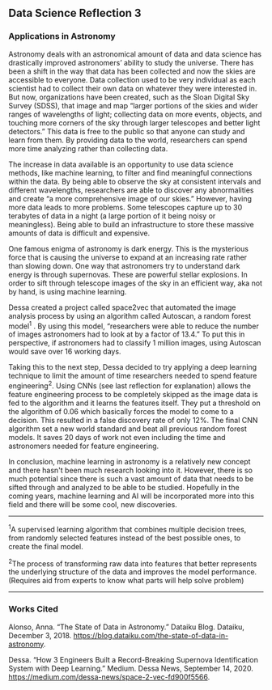## Data Science Reflection 3
### Applications in Astronomy

Astronomy deals with an astronomical amount of data and data science has drastically improved astronomers’ ability to study the universe. There has been a shift in the way that data has been collected and now the skies are accessible to everyone. Data collection used to be very individual as each scientist had to collect their own data on whatever they were interested in. But now, organizations have been created, such as the Sloan Digital Sky Survey (SDSS), that image and map “larger portions of the skies and wider ranges of wavelengths of light; collecting data on more events, objects, and touching more corners of the sky through larger telescopes and better light detectors.” This data is free to the public so that anyone can study and learn from them. By providing data to the world, researchers can spend more time analyzing rather than collecting data. 

The increase in data available is an opportunity to use data science methods, like machine learning, to filter and find meaningful connections within the data. By being able to observe the sky at consistent intervals and different wavelengths, researchers are able to discover any abnormalities and create “a more comprehensive image of our skies.” However, having more data leads to more problems. Some telescopes capture up to 30 terabytes of data in a night (a large portion of it being noisy or meaningless). Being able to build an infrastructure to store these massive amounts of data is difficult and expensive.

One famous enigma of astronomy is dark energy. This is the mysterious force that is causing the universe to expand at an increasing rate rather than slowing down. One way that astronomers try to understand dark energy is through supernovas. These are powerful stellar explosions. In order to sift through telescope images of the sky in an efficient way, aka not by hand, is using machine learning. 

Dessa created a project called space2vec that automated the image analysis process by using an algorithm called Autoscan, a random forest model<sup>1</sup> . By using this model, “researchers were able to reduce the number of images astronomers had to look at by a factor of 13.4.” To put this in perspective, if astronomers had to classify 1 million images, using Autoscan would save over 16 working days. 

Taking this to the next step, Dessa decided to try applying a deep learning technique to limit the amount of time researchers needed to spend feature engineering<sup>2</sup>. Using CNNs (see last reflection for explanation) allows the feature engineering process to be completely skipped as the image data is fed to the algorithm and it learns the features itself. They put a threshold on the algorithm of 0.06 which basically forces the model to come to a decision. This resulted in a false discovery rate of only 12%. The final CNN algorithm set a new world standard and beat all previous random forest models. It saves 20 days of work not even including the time and astronomers needed for feature engineering. 

In conclusion, machine learning in astronomy is a relatively new concept and there hasn't been much research looking into it. However, there is so much potential since there is such a vast amount of data that needs to be sifted through and analyzed to be able to be studied. Hopefully in the coming years, machine learning and AI will be incorporated more into this field and there will be some cool, new discoveries.

----------
 <sup>1</sup>A supervised learning algorithm that combines multiple decision trees, from randomly selected features instead of the best possible ones, to create the final model.

 <sup>2</sup>The process of transforming raw data into features that better represents the underlying structure of the data and improves the model performance. (Requires aid from experts to know what parts will help solve problem)
 
----------
### Works Cited

Alonso, Anna. “The State of Data in Astronomy.” Dataiku Blog. Dataiku, December 3, 2018. https://blog.dataiku.com/the-state-of-data-in-astronomy. 

Dessa. “How 3 Engineers Built a Record-Breaking Supernova Identification System with Deep Learning.” Medium. Dessa News, September 14, 2020. https://medium.com/dessa-news/space-2-vec-fd900f5566. 
